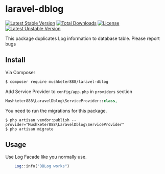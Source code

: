 # laravel-dblog 
[![Latest Stable Version](https://poser.pugx.org/mushketer888/laravel-dblog/v/stable)](https://packagist.org/packages/mushketer888/laravel-dblog)
[![Total Downloads](https://poser.pugx.org/mushketer888/laravel-dblog/downloads)](https://packagist.org/packages/mushketer888/laravel-dblog)
[![License](https://poser.pugx.org/mushketer888/laravel-dblog/license)](https://packagist.org/packages/mushketer888/laravel-dblog)
[![Latest Unstable Version](https://poser.pugx.org/mushketer888/laravel-dblog/v/unstable)](https://packagist.org/packages/mushketer888/laravel-dblog)

This package duplicates Log information to database table. Please report bugs

## Install

Via Composer

``` bash
$ composer require mushketer888/laravel-dblog
```

Add Service Provider to `config/app.php` in `providers` section
```php
Mushketer888\LaravelDblog\ServiceProvider::class,
```
You need to run the migrations for this package.

    $ php artisan vendor:publish --provider="Mushketer888\LaravelDblog\ServiceProvider" 
    $ php artisan migrate
## Usage

Use Log Facade like you normally use.
```php
    Log::info("DBLog works")
```

